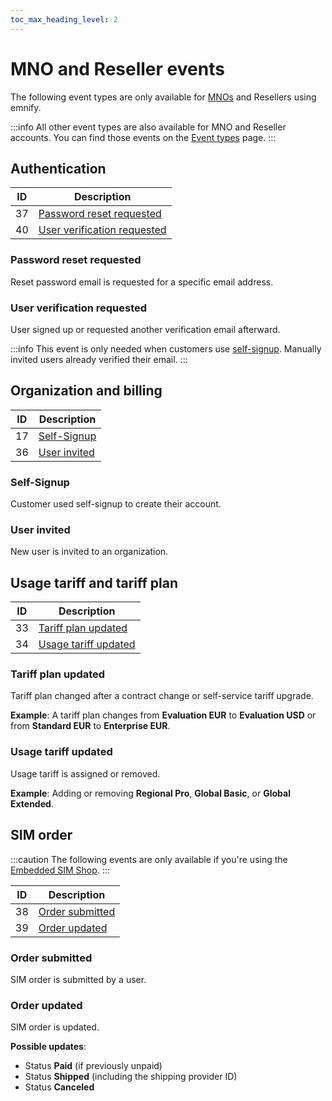 ```yaml
---
toc_max_heading_level: 2
---
```


# MNO and Reseller events

The following event types are only available for [MNOs](https://www.emnify.com/iot-glossary/mno) and Resellers using emnify. 

:::info
All other event types are also available for MNO and Reseller accounts. 
You can find those events on the [Event types](event-types) page.
:::

## Authentication 

| ID   | Description  |
| ---- | ------------ |
| 37   | [Password reset requested](#password-reset-requested) |
| 40   | [User verification requested](#user-verification-requested) |

### Password reset requested

Reset password email is requested for a specific email address.

### User verification requested

User signed up or requested another verification email afterward. 

:::info
This event is only needed when customers use [self-signup](#self-signup). 
Manually invited users already verified their email.
:::

## Organization and billing

| ID   | Description  |
| ---- | ------------ |
| 17   | [Self-Signup](#self-signup) |
| 36   | [User invited](#user-invited) |

### Self-Signup

Customer used self-signup to create their account.

### User invited

New user is invited to an organization.

## Usage tariff and tariff plan

| ID   | Description  |
| ---- | ------------ |
| 33   | [Tariff plan updated](#tariff-plan-updated) |
| 34   | [Usage tariff updated](#usage-tariff-updated) |

### Tariff plan updated

Tariff plan changed after a contract change or self-service tariff upgrade. 

**Example**: A tariff plan changes from **Evaluation EUR** to **Evaluation USD** or from **Standard EUR** to **Enterprise EUR**.

### Usage tariff updated

Usage tariff is assigned or removed.

**Example**: Adding or removing **Regional Pro**, **Global Basic**, or **Global Extended**.

## SIM order  

:::caution
The following events are only available if you're using the [Embedded SIM Shop](https://cdn.emnify.net/api/doc/swagger.html?urls.primaryName=MNO#/Shop%20Inventory%20Management).
:::

| ID   | Description  |
| ---- | ------------ |
| 38   | [Order submitted](#order-submitted) |
| 39   | [Order updated](#order-updated) |

### Order submitted

SIM order is submitted by a user.

### Order updated

SIM order is updated.

**Possible updates**:
- Status **Paid** (if previously unpaid)
- Status **Shipped** (including the shipping provider ID) <!-- TODO: Add sample data -->
- Status **Canceled**